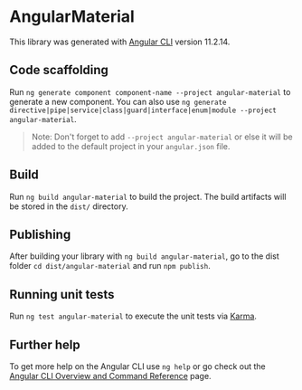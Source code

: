 # AngularMaterial

This library was generated with [Angular CLI](https://github.com/angular/angular-cli) version 11.2.14.

## Code scaffolding

Run `ng generate component component-name --project angular-material` to generate a new component. You can also use `ng generate directive|pipe|service|class|guard|interface|enum|module --project angular-material`.
> Note: Don't forget to add `--project angular-material` or else it will be added to the default project in your `angular.json` file. 

## Build

Run `ng build angular-material` to build the project. The build artifacts will be stored in the `dist/` directory.

## Publishing

After building your library with `ng build angular-material`, go to the dist folder `cd dist/angular-material` and run `npm publish`.

## Running unit tests

Run `ng test angular-material` to execute the unit tests via [Karma](https://karma-runner.github.io).

## Further help

To get more help on the Angular CLI use `ng help` or go check out the [Angular CLI Overview and Command Reference](https://angular.io/cli) page.
